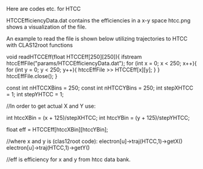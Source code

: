 Here are codes etc. for HTCC

HTCCEfficiencyData.dat contains the efficiencies in a x-y space
htcc.png shows a visualization of the file.

An example to read the file is shown below utilizing trajectories to HTCC with CLAS12root functions

void readHTCCEff(float HTCCEff[250][250]){
ifstream htccEffFile("params/HTCCEfficiencyData.dat");
for (int x = 0; x < 250; x++){
for (int y = 0; y < 250; y++){
htccEffFile >> HTCCEff[x][y];
}
}
htccEffFile.close();
} 

const int nHTCCXBins = 250;
const int nHTCCYBins = 250;
int stepXHTCC = 1;
int stepYHTCC = 1;

//In order to get actual X and Y  use:

int htccXBin = (x + 125)/stepXHTCC;
int htccYBin = (y + 125)/stepYHTCC;

float eff = HTCCEff[htccXBin][htccYBin];

//where x and y is (clas12root code):
electron[u]->traj(HTCC,1)->getX()
electron[u]->traj(HTCC,1)->getY()

//eff is efficiency for x and y from htcc data bank.

